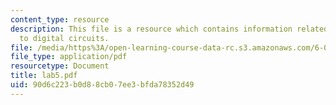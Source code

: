 ```yaml
---
content_type: resource
description: This file is a resource which contains information related to introduction
  to digital circuits.
file: /media/https%3A/open-learning-course-data-rc.s3.amazonaws.com/6-091-hands-on-introduction-to-electrical-engineering-lab-skills-january-iap-2008/90d6c223b0d88cb07ee3bfda78352d49_lab5.pdf
file_type: application/pdf
resourcetype: Document
title: lab5.pdf
uid: 90d6c223-b0d8-8cb0-7ee3-bfda78352d49
---
```

